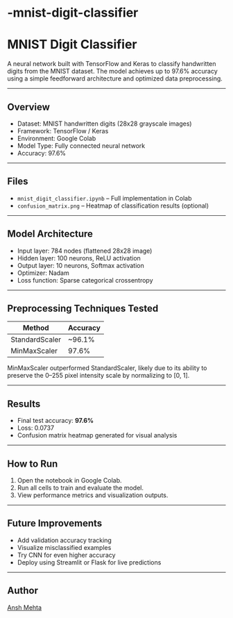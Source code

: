 # -mnist-digit-classifier
# MNIST Digit Classifier

A neural network built with TensorFlow and Keras to classify handwritten digits from the MNIST dataset. The model achieves up to 97.6% accuracy using a simple feedforward architecture and optimized data preprocessing.

---

## Overview

- Dataset: MNIST handwritten digits (28x28 grayscale images)
- Framework: TensorFlow / Keras
- Environment: Google Colab
- Model Type: Fully connected neural network
- Accuracy: 97.6%

---

## Files

- `mnist_digit_classifier.ipynb` – Full implementation in Colab
- `confusion_matrix.png` – Heatmap of classification results (optional)

---

## Model Architecture

- Input layer: 784 nodes (flattened 28x28 image)
- Hidden layer: 100 neurons, ReLU activation
- Output layer: 10 neurons, Softmax activation
- Optimizer: Nadam
- Loss function: Sparse categorical crossentropy

---

## Preprocessing Techniques Tested

| Method           | Accuracy |
|------------------|----------|
| StandardScaler   | ~96.1%   |
| MinMaxScaler     | 97.6%    |

MinMaxScaler outperformed StandardScaler, likely due to its ability to preserve the 0–255 pixel intensity scale by normalizing to [0, 1].

---

## Results

- Final test accuracy: **97.6%**
- Loss: 0.0737
- Confusion matrix heatmap generated for visual analysis

---

## How to Run

1. Open the notebook in Google Colab.
2. Run all cells to train and evaluate the model.
3. View performance metrics and visualization outputs.

---

## Future Improvements

- Add validation accuracy tracking
- Visualize misclassified examples
- Try CNN for even higher accuracy
- Deploy using Streamlit or Flask for live predictions

---

## Author

[Ansh Mehta](https://github.com/anshmehta337)

